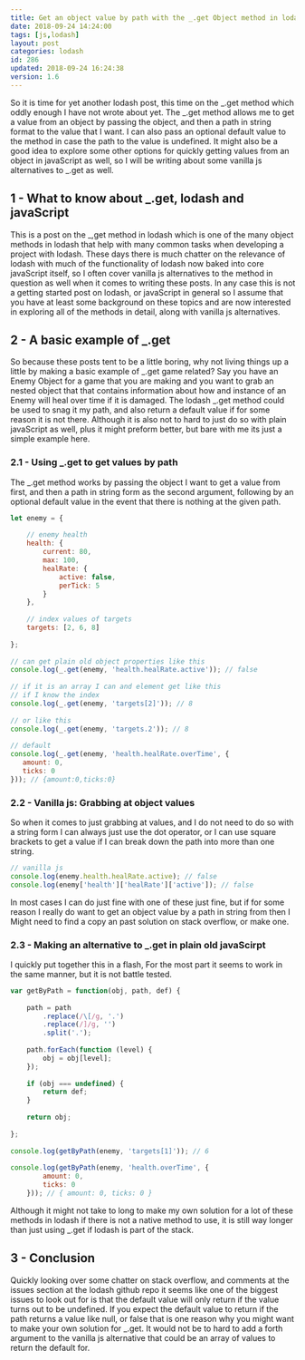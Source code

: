 ```yaml
---
title: Get an object value by path with the _.get Object method in lodash
date: 2018-09-24 14:24:00
tags: [js,lodash]
layout: post
categories: lodash
id: 286
updated: 2018-09-24 16:24:38
version: 1.6
---
```


So it is time for yet another lodash post, this time on the \_.get method which oddly enough I have not wrote about yet. The \_.get method allows me to get a value from an object by passing the object, and then a path in string format to the value that I want. I can also pass an optional default value to the method in case the path to the value is undefined. It might also be a good idea to explore some other options for quickly getting values from an object in javaScript as well, so I will be writing about some vanilla js alternatives to \_.get as well.

<!-- more -->

## 1 - What to know about \_.get, lodash and javaScript

This is a post on the \_,get method in lodash which is one of the many object methods in lodash that help with many common tasks when developing a project with lodash. These days there is much chatter on the relevance of lodash with much of the functionality of lodash now baked into core javaScript itself, so I often cover vanilla js alternatives to the method in question as well when it comes to writing these posts. In any case this is not a getting started post on lodash, or javaScript in general so I assume that you have at least some background on these topics and are now interested in exploring all of the methods in detail, along with vanilla js alternatives.

## 2 - A basic example of \_.get 

So because these posts tent to be a little boring, why not living things up a little by making a basic example of \_.get game related? Say you have an Enemy Object for a game that you are making and you want to grab an nested object that that contains information about how and instance of an Enemy will heal over time if it is damaged. The lodash \_.get method could be used to snag it my path, and also return a default value if for some reason it is not there. Although it is also not to hard to just do so with plain javaScript as well, plus it might preform better, but bare with me its just a simple example here.

### 2.1 - Using \_.get to get values by path

The \_.get method works by passing the object I want to get a value from first, and then a path in string form as the second argument, following by an optional default value in the event that there is nothing at the given path.

```js
let enemy = {
 
    // enemy health
    health: {
        current: 80,
        max: 100,
        healRate: {
            active: false,
            perTick: 5
        }
    },
 
    // index values of targets
    targets: [2, 6, 8]
 
};
 
// can get plain old object properties like this
console.log(_.get(enemy, 'health.healRate.active')); // false
 
// if it is an array I can and element get like this
// if I know the index
console.log(_.get(enemy, 'targets[2]')); // 8
 
// or like this
console.log(_.get(enemy, 'targets.2')); // 8
 
// default
console.log(_.get(enemy, 'health.healRate.overTime', {
   amount: 0,
   ticks: 0
})); // {amount:0,ticks:0}
```

### 2.2 - Vanilla js: Grabbing at object values

So when it comes to just grabbing at values, and I do not need to do so with a string form I can always just use the dot operator, or I can use square brackets to get a value if I can break down the path into more than one string.

```js
// vanilla js
console.log(enemy.health.healRate.active); // false
console.log(enemy['health']['healRate']['active']); // false
```

In most cases I can do just fine with one of these just fine, but if for some reason I really do want to get an object value by a path in string from then I Might need to find a copy an past solution on stack overflow, or make one.

### 2.3 - Making an alternative to \_.get in plain old javaScirpt

I quickly put together this in a flash, For the most part it seems to work in the same manner, but it is not battle tested.

```js
var getByPath = function(obj, path, def) {
 
    path = path
        .replace(/\[/g, '.')
        .replace(/]/g, '')
        .split('.');
 
    path.forEach(function (level) {
        obj = obj[level];
    });
 
    if (obj === undefined) {
        return def;
    }
 
    return obj;
 
};
 
console.log(getByPath(enemy, 'targets[1]')); // 6
 
console.log(getByPath(enemy, 'health.overTime', {
        amount: 0,
        ticks: 0
    })); // { amount: 0, ticks: 0 }
```

Although it might not take to long to make my own solution for a lot of these methods in lodash if there is not a native method to use, it is still way longer than just using \_.get if lodash is part of the stack.

## 3 - Conclusion

Quickly looking over some chatter on stack overflow, and comments at the issues section at the lodash github repo it seems like one of the biggest issues to look out for is that the default value will only return if the value turns out to be undefined. If you expect the default value to return if the path returns a value like null, or false that is one reason why you might want to make your own solution for \_.get. It would not be to hard to add a forth argument to the vanilla js alternative that could be an array of values to return the default for.